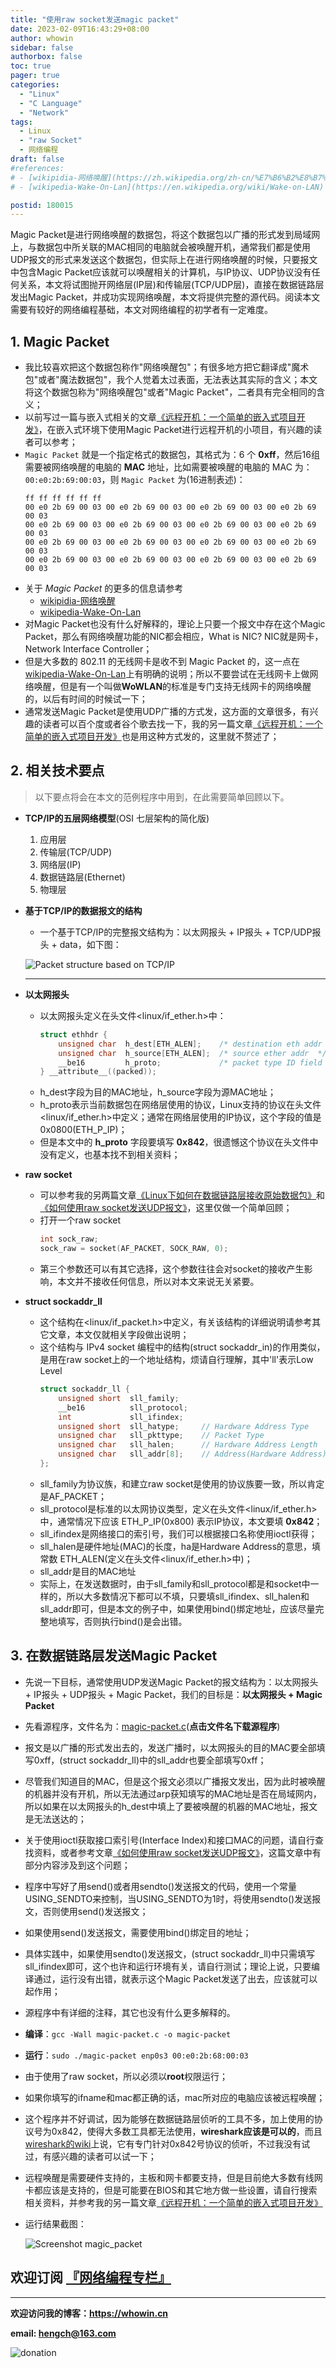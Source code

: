 ```yaml
---
title: "使用raw socket发送magic packet"
date: 2023-02-09T16:43:29+08:00
author: whowin
sidebar: false
authorbox: false
toc: true
pager: true
categories:
  - "Linux"
  - "C Language"
  - "Network"
tags:
  - Linux
  - "raw Socket"
  - 网络编程
draft: false
#references: 
# - [wikipidia-网络唤醒](https://zh.wikipedia.org/zh-cn/%E7%B6%B2%E8%B7%AF%E5%96%9A%E9%86%92)
# - [wikipedia-Wake-On-Lan](https://en.wikipedia.org/wiki/Wake-on-LAN)

postid: 180015
---
```


Magic Packet是进行网络唤醒的数据包，将这个数据包以广播的形式发到局域网上，与数据包中所关联的MAC相同的电脑就会被唤醒开机，通常我们都是使用UDP报文的形式来发送这个数据包，但实际上在进行网络唤醒的时候，只要报文中包含Magic Packet应该就可以唤醒相关的计算机，与IP协议、UDP协议没有任何关系，本文将试图抛开网络层(IP层)和传输层(TCP/UDP层)，直接在数据链路层发出Magic Packet，并成功实现网络唤醒，本文将提供完整的源代码。阅读本文需要有较好的网络编程基础，本文对网络编程的初学者有一定难度。
<!--more-->

## 1. Magic Packet
* 我比较喜欢把这个数据包称作"网络唤醒包"；有很多地方把它翻译成"魔术包"或者"魔法数据包"，我个人觉着太过表面，无法表达其实际的含义；本文将这个数据包称为"网络唤醒包"或者"Magic Packet"，二者具有完全相同的含义；
* 以前写过一篇与嵌入式相关的文章[《远程开机：一个简单的嵌入式项目开发》][article01]，在嵌入式环境下使用Magic Packet进行远程开机的小项目，有兴趣的读者可以参考；
* ```Magic Packet``` 就是一个指定格式的数据包，其格式为：6 个 **0xff**，然后16组需要被网络唤醒的电脑的 **MAC** 地址，比如需要被唤醒的电脑的 MAC 为：```00:e0:2b:69:00:03```，则 ```Magic Packet``` 为(16进制表述)：
    ```plaintext
    ff ff ff ff ff ff 
    00 e0 2b 69 00 03 00 e0 2b 69 00 03 00 e0 2b 69 00 03 00 e0 2b 69 00 03 
    00 e0 2b 69 00 03 00 e0 2b 69 00 03 00 e0 2b 69 00 03 00 e0 2b 69 00 03 
    00 e0 2b 69 00 03 00 e0 2b 69 00 03 00 e0 2b 69 00 03 00 e0 2b 69 00 03 
    00 e0 2b 69 00 03 00 e0 2b 69 00 03 00 e0 2b 69 00 03 00 e0 2b 69 00 03 
    ```
* 关于 *Magic Packet* 的更多的信息请参考
  - [wikipidia-网络唤醒][article05]
  - [wikipedia-Wake-On-Lan][article06]
* 对Magic Packet也没有什么好解释的，理论上只要一个报文中存在这个Magic Packet，那么有网络唤醒功能的NIC都会相应，What is NIC? NIC就是网卡，Network Interface Controller；
* 但是大多数的 802.11 的无线网卡是收不到 Magic Packet 的，这一点在[wikipedia-Wake-On-Lan][article06]上有明确的说明；所以不要尝试在无线网卡上做网络唤醒，但是有一个叫做**WoWLAN**的标准是专门支持无线网卡的网络唤醒的，以后有时间的时候试一下；
* 通常发送Magic Packet是使用UDP广播的方式发，这方面的文章很多，有兴趣的读者可以百个度或者谷个歌去找一下，我的另一篇文章[《远程开机：一个简单的嵌入式项目开发》][article01]也是用这种方式发的，这里就不赘述了；

## 2. 相关技术要点
> 以下要点将会在本文的范例程序中用到，在此需要简单回顾以下。

* **TCP/IP的五层网络模型**(OSI 七层架构的简化版)
  1. 应用层
  2. 传输层(TCP/UDP)
  3. 网络层(IP)
  4. 数据链路层(Ethernet)
  5. 物理层

* **基于TCP/IP的数据报文的结构**
  - 一个基于TCP/IP的完整报文结构为：以太网报头 + IP报头 + TCP/UDP报头 + data，如下图：
  
  ![Packet structure based on TCP/IP][img01]

  -------------

* **以太网报头**
  - 以太网报头定义在头文件<linux/if_ether.h>中：
    ```C
    struct ethhdr {
        unsigned char  h_dest[ETH_ALEN];    /* destination eth addr  */
        unsigned char  h_source[ETH_ALEN];  /* source ether addr  */
        __be16         h_proto;             /* packet type ID field  */
    } __attribute__((packed));
    ```
  - h_dest字段为目的MAC地址，h_source字段为源MAC地址；
  - h_proto表示当前数据包在网络层使用的协议，Linux支持的协议在头文件<linux/if_ether.h>中定义；通常在网络层使用的IP协议，这个字段的值是0x0800(ETH_P_IP)；
  - 但是本文中的 **h_proto** 字段要填写 **0x842**，很遗憾这个协议在头文件中没有定义，也基本找不到相关资料；

* **raw socket**
  - 可以参考我的另两篇文章[《Linux下如何在数据链路层接收原始数据包》][article02]和[《如何使用raw socket发送UDP报文》][article03]，这里仅做一个简单回顾；
  - 打开一个raw socket
    ```C
    int sock_raw;
    sock_raw = socket(AF_PACKET, SOCK_RAW, 0);
    ```
  - 第三个参数还可以有其它选择，这个参数往往会对socket的接收产生影响，本文并不接收任何信息，所以对本文来说无关紧要。

* **struct sockaddr_ll**
  - 这个结构在<linux/if_packet.h>中定义，有关该结构的详细说明请参考其它文章，本文仅就相关字段做出说明；
  - 这个结构与 IPv4 socket 编程中的结构(struct sockaddr_in)的作用类似，是用在raw socket上的一个地址结构，烦请自行理解，其中'll'表示Low Level
    ```C
    struct sockaddr_ll {
        unsigned short  sll_family;
        __be16          sll_protocol;
        int             sll_ifindex;
        unsigned short  sll_hatype;     // Hardware Address Type
        unsigned char   sll_pkttype;    // Packet Type
        unsigned char   sll_halen;      // Hardware Address Length
        unsigned char   sll_addr[8];    // Address(Hardware Address)
    };
    ```
  - sll_family为协议族，和建立raw socket是使用的协议族要一致，所以肯定是AF_PACKET；
  - sll_protocol是标准的以太网协议类型，定义在头文件<linux/if_ether.h>中，通常情况下应该 ETH_P_IP(0x800) 表示IP协议，本文要填 **0x842**；
  - sll_ifindex是网络接口的索引号，我们可以根据接口名称使用ioctl获得；
  - sll_halen是硬件地址(MAC)的长度，ha是Hardware Address的意思，填常数 ETH_ALEN(定义在头文件<linux/if_ether.h>中)；
  - sll_addr是目的MAC地址
  - 实际上，在发送数据时，由于sll_family和sll_protocol都是和socket中一样的，所以大多数情况下都可以不填，只要填sll_ifindex、sll_halen和sll_addr即可，但是本文的例子中，如果使用bind()绑定地址，应该尽量完整地填写，否则执行bind()是会出错。

## 3. 在数据链路层发送Magic Packet
* 先说一下目标，通常使用UDP发送Magic Packet的报文结构为：以太网报头 + IP报头 + UDP报头 + Magic Packet，我们的目标是：**以太网报头 + Magic Packet**
* 先看源程序，文件名为：[magic-packet.c][src01](**点击文件名下载源程序**)

* 报文是以广播的形式发出去的，发送广播时，以太网报头的目的MAC要全部填写0xff，(struct sockaddr_ll)中的sll_addr也要全部填写0xff；
* 尽管我们知道目的MAC，但是这个报文必须以广播报文发出，因为此时被唤醒的机器并没有开机，所以无法通过arp获知填写的MAC地址是否在局域网内，所以如果在以太网报头的h_dest中填上了要被唤醒的机器的MAC地址，报文是无法送达的；
* 关于使用ioctl获取接口索引号(Interface Index)和接口MAC的问题，请自行查找资料，或者参考文章[《如何使用raw socket发送UDP报文》][article03]，这篇文章中有部分内容涉及到这个问题；
* 程序中写好了用send()或者用sendto()发送报文的代码，使用一个常量USING_SENDTO来控制，当USING_SENDTO为1时，将使用sendto()发送报文，否则使用send()发送报文；
* 如果使用send()发送报文，需要使用bind()绑定目的地址；
* 具体实践中，如果使用sendto()发送报文，(struct sockaddr_ll)中只需填写sll_ifindex即可，这个也许和运行环境有关，请自行测试；理论上说，只要编译通过，运行没有出错，就表示这个Magic Packet发送了出去，应该就可以起作用；
* 源程序中有详细的注释，其它也没有什么更多解释的。
* **编译**：```gcc -Wall magic-packet.c -o magic-packet```
* **运行**：```sudo ./magic-packet enp0s3 00:e0:2b:68:00:03```
* 由于使用了raw socket，所以必须以**root**权限运行；
* 如果你填写的ifname和mac都正确的话，mac所对应的电脑应该被远程唤醒；
* 这个程序并不好调试，因为能够在数据链路层侦听的工具不多，加上使用的协议号为0x842，使得大多数工具都无法使用，**wireshark应该是可以的**，而且[wireshark的wiki][article04]上说，它有专门针对0x842号协议的侦听，不过我没有试过，有感兴趣的读者可以试一下；
* 远程唤醒是需要硬件支持的，主板和网卡都要支持，但是目前绝大多数有线网卡都应该是支持的，但是可能要在BIOS和其它地方做一些设置，请自行搜索相关资料，并参考我的另一篇文章[《远程开机：一个简单的嵌入式项目开发》][article01]
* 运行结果截图：

  ![Screenshot magic_packet][img02]


## **欢迎订阅 [『网络编程专栏』](https://blog.csdn.net/whowin/category_12180345.html)**


-------------
**欢迎访问我的博客：https://whowin.cn**

**email: hengch@163.com**

![donation][img_sponsor_qrcode]

[img_sponsor_qrcode]:https://whowin.gitee.io/images/qrcode/sponsor-qrcode.png


[src01]:https://gitee.com/whowin/whowin/blob/blog/sourcecodes/180015/magic-packet.c

<!--gitee
[article01]:https://whowin.gitee.io/post/blog/embedded/0001-wake-on-lan/
[article02]:https://whowin.gitee.io/post/blog/network/0002-link-layer-programming/
[article03]:https://whowin.gitee.io/post/blog/network/0006-send-udp-with-raw-socket/
-->
[article01]:https://blog.csdn.net/whowin/article/details/126502495
[article02]:https://blog.csdn.net/whowin/article/details/128766145
[article03]:https://blog.csdn.net/whowin/article/details/128891255

[article04]:https://wiki.wireshark.org/WakeOnLAN
[article05]:https://zh.wikipedia.org/zh-cn/%E7%B6%B2%E8%B7%AF%E5%96%9A%E9%86%92
[article06]:https://en.wikipedia.org/wiki/Wake-on-LAN

[img01]:https://whowin.gitee.io/images/180002/sending_data_from_app_with_socket.png
[img02]:https://whowin.gitee.io/images/180015/screenshot-magic-packet.png

<!-- CSDN
[img01]:https://img-blog.csdnimg.cn/img_convert/4b53b2ccfda26d20a8e656ae96a577ed.png
[img02]:https://img-blog.csdnimg.cn/img_convert/1389f4f44deb3a3b378ae6b448267a54.png
-->
